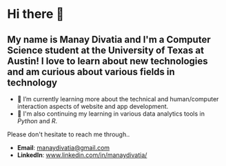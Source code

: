 # Hi there 👋

## My name is Manay Divatia and I'm a Computer Science student at the University of Texas at Austin! I love to learn about new technologies and am curious about various fields in technology
- 🌱 I’m currently learning more about the technical and human/computer interaction aspects of website and app development.
- 🔭 I'm also continuing my learning in various data analytics tools in *Python* and *R*.

Please don't hesitate to reach me through..
- **Email**: manaydivatia@gmail.com
- **LinkedIn**: www.linkedin.com/in/manaydivatia/
<!--
**manayd/manayd** is a ✨ _special_ ✨ repository because its `README.md` (this file) appears on your GitHub profile.

Here are some ideas to get you started:

- 🔭 I’m currently working on ...
- 🌱 I’m currently learning ...
- 👯 I’m looking to collaborate on ...
- 🤔 I’m looking for help with ...
- 💬 Ask me about ...
- 📫 How to reach me: ...
- 😄 Pronouns: ...
- ⚡ Fun fact: ...
-->
